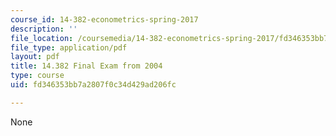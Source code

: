 ```yaml
---
course_id: 14-382-econometrics-spring-2017
description: ''
file_location: /coursemedia/14-382-econometrics-spring-2017/fd346353bb7a2807f0c34d429ad206fc_MIT_14_382S17_Final04.pdf
file_type: application/pdf
layout: pdf
title: 14.382 Final Exam from 2004
type: course
uid: fd346353bb7a2807f0c34d429ad206fc

---
```

None
